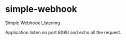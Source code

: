 # simple-webhook
Simple Webhook Listening


Application listen on port 8080 and echo all the request.
